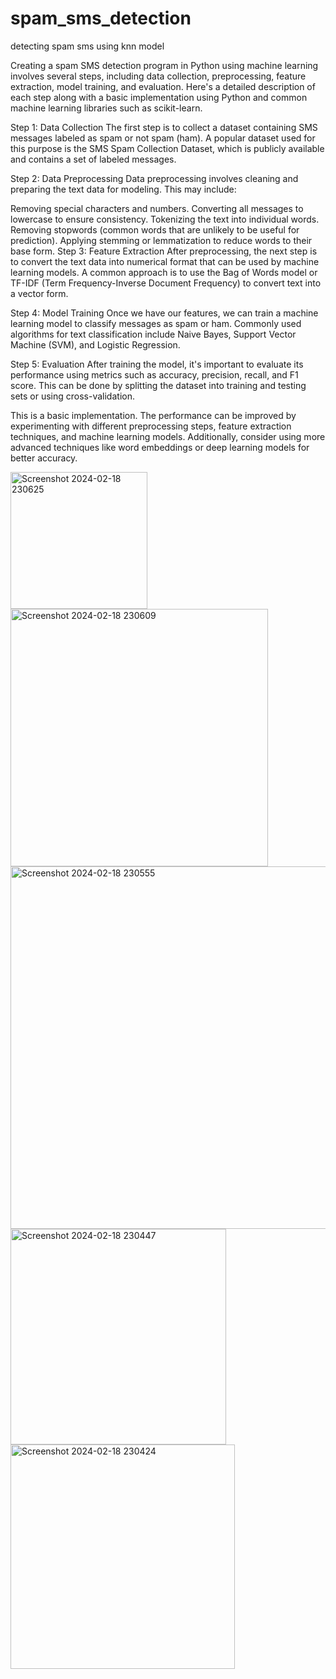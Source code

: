 # spam_sms_detection
detecting spam sms using knn model 

Creating a spam SMS detection program in Python using machine learning involves several steps, including data collection, preprocessing, feature extraction, model training, and evaluation. Here's a detailed description of each step along with a basic implementation using Python and common machine learning libraries such as scikit-learn.

Step 1: Data Collection
The first step is to collect a dataset containing SMS messages labeled as spam or not spam (ham). A popular dataset used for this purpose is the SMS Spam Collection Dataset, which is publicly available and contains a set of labeled messages.

Step 2: Data Preprocessing
Data preprocessing involves cleaning and preparing the text data for modeling. This may include:

Removing special characters and numbers.
Converting all messages to lowercase to ensure consistency.
Tokenizing the text into individual words.
Removing stopwords (common words that are unlikely to be useful for prediction).
Applying stemming or lemmatization to reduce words to their base form.
Step 3: Feature Extraction
After preprocessing, the next step is to convert the text data into numerical format that can be used by machine learning models. A common approach is to use the Bag of Words model or TF-IDF (Term Frequency-Inverse Document Frequency) to convert text into a vector form.

Step 4: Model Training
Once we have our features, we can train a machine learning model to classify messages as spam or ham. Commonly used algorithms for text classification include Naive Bayes, Support Vector Machine (SVM), and Logistic Regression.

Step 5: Evaluation
After training the model, it's important to evaluate its performance using metrics such as accuracy, precision, recall, and F1 score. This can be done by splitting the dataset into training and testing sets or using cross-validation.

This is a basic implementation. The performance can be improved by experimenting with different preprocessing steps, feature extraction techniques, and machine learning models. Additionally, consider using more advanced techniques like word embeddings or deep learning models for better accuracy.


<img width="219" alt="Screenshot 2024-02-18 230625" src="https://github.com/yesh6289/spam_sms_detection/assets/150354961/5b2d8da7-2263-4517-af0f-b28d3d5f9301">
<img width="412" alt="Screenshot 2024-02-18 230609" src="https://github.com/yesh6289/spam_sms_detection/assets/150354961/1934e55a-0291-4432-b289-d67917a6d722">
<img width="580" alt="Screenshot 2024-02-18 230555" src="https://github.com/yesh6289/spam_sms_detection/assets/150354961/cfe5d450-dfaa-4aa6-84f3-933b56d4459c">
<img width="345" alt="Screenshot 2024-02-18 230447" src="https://github.com/yesh6289/spam_sms_detection/assets/150354961/6c9eb5d5-0e74-461e-8657-4a88a179439e">
<img width="359" alt="Screenshot 2024-02-18 230424" src="https://github.com/yesh6289/spam_sms_detection/assets/150354961/e7b14903-7c21-44f9-820c-41d575301c31">
